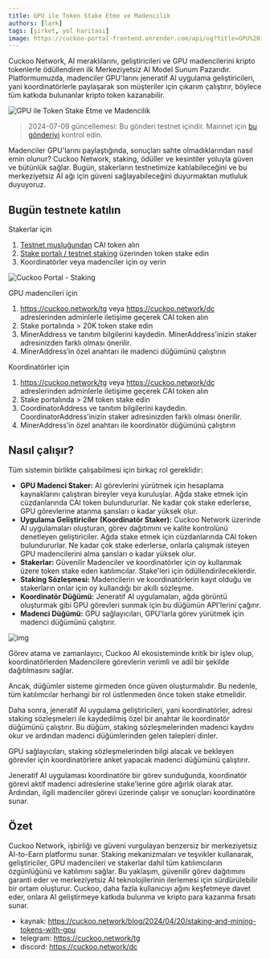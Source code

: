 ```yaml
---
title: GPU ile Token Stake Etme ve Madencilik
authors: [lark]
tags: [şirket, yol haritası]
image: https://cuckoo-portal-frontend.onrender.com/api/og?title=GPU%20ile%20Token%20Stake%20Etme%20ve%20Madencilik
---
```


Cuckoo Network, AI meraklılarını, geliştiricileri ve GPU madencilerini kripto tokenlerle ödüllendiren ilk Merkeziyetsiz AI Model Sunum Pazarıdır. Platformumuzda, madenciler GPU'larını jeneratif AI uygulama geliştiricileri, yani koordinatörlerle paylaşarak son müşteriler için çıkarım çalıştırır, böylece tüm katkıda bulunanlar kripto token kazanabilir.

![GPU ile Token Stake Etme ve Madencilik](https://cuckoo-network.b-cdn.net/staking-and-mining-tokens.webp "GPU ile Token Stake Etme ve Madencilik")

> 2024-07-09 güncellemesi: Bu gönderi testnet içindir. Mainnet için [bu gönderiyi](/blog/2024/07/15/cuckoo-network-mining-gpu-july-2024) kontrol edin.

Madenciler GPU'larını paylaştığında, sonuçları sahte olmadıklarından nasıl emin olunur? Cuckoo Network, staking, ödüller ve kesintiler yoluyla güven ve bütünlük sağlar. Bugün, stakerların testnetimize katılabileceğini ve bu merkeziyetsiz AI ağı için güveni sağlayabileceğini duyurmaktan mutluluk duyuyoruz.

## **Bugün testnete katılın**

Stakerlar için

1. [Testnet musluğundan](https://cuckoo.network/portal/faucet) CAI token alın
2. [Stake portalı / testnet staking](https://cuckoo.network/portal/staking/testnet) üzerinden token stake edin
3. Koordinatörler veya madenciler için oy verin

![Cuckoo Portal - Staking](https://cuckoo-network.b-cdn.net/staking-portal-screenshot.webp "Cuckoo Portal - Staking")

GPU madencileri için

1. https://cuckoo.network/tg veya https://cuckoo.network/dc adreslerinden adminlerle iletişime geçerek CAI token alın
2. Stake portalında > 20K token stake edin
3. MinerAddress ve tanıtım bilgilerini kaydedin. MinerAddress'inizin staker adresinizden farklı olması önerilir.
4. MinerAddress’in özel anahtarı ile madenci düğümünü çalıştırın

Koordinatörler için

1. https://cuckoo.network/tg veya https://cuckoo.network/dc adreslerinden adminlerle iletişime geçerek CAI token alın
2. Stake portalında > 2M token stake edin
3. CoordinatorAddress ve tanıtım bilgilerini kaydedin. CoordinatorAddress'inizin staker adresinizden farklı olması önerilir.
4. MinerAddress’in özel anahtarı ile koordinatör düğümünü çalıştırın

## **Nasıl çalışır?**

Tüm sistemin birlikte çalışabilmesi için birkaç rol gereklidir:

- **GPU Madenci Staker:** AI görevlerini yürütmek için hesaplama kaynaklarını çalıştıran bireyler veya kuruluşlar. Ağda stake etmek için cüzdanlarında CAI token bulundururlar. Ne kadar çok stake ederlerse, GPU görevlerine atanma şansları o kadar yüksek olur.
- **Uygulama Geliştiriciler (Koordinatör Staker):** Cuckoo Network üzerinde AI uygulamaları oluşturan, görev dağıtımını ve kalite kontrolünü denetleyen geliştiriciler. Ağda stake etmek için cüzdanlarında CAI token bulundururlar. Ne kadar çok stake ederlerse, onlarla çalışmak isteyen GPU madencilerini alma şansları o kadar yüksek olur.
- **Stakerlar:** Güvenilir Madenciler ve koordinatörler için oy kullanmak üzere token stake eden katılımcılar. Stake'leri için ödüllendirileceklerdir.
- **Staking Sözleşmesi:** Madencilerin ve koordinatörlerin kayıt olduğu ve stakerların onlar için oy kullandığı bir akıllı sözleşme.
- **Koordinatör Düğümü:** Jeneratif AI uygulamaları, ağda görüntü oluşturmak gibi GPU görevleri sunmak için bu düğümün API'lerini çağırır.
- **Madenci Düğümü:** GPU sağlayıcıları, GPU'larla görev yürütmek için madenci düğümünü çalıştırır.

![img](https://cuckoo-network.b-cdn.net/cuckoo-staking@2x.webp)

Görev atama ve zamanlayıcı, Cuckoo AI ekosisteminde kritik bir işlev olup, koordinatörlerden Madencilere görevlerin verimli ve adil bir şekilde dağıtılmasını sağlar.

Ancak, düğümler sisteme girmeden önce güven oluşturmalıdır. Bu nedenle, tüm katılımcılar herhangi bir rol üstlenmeden önce token stake etmelidir.

Daha sonra, jeneratif AI uygulama geliştiricileri, yani koordinatörler, adresi staking sözleşmeleri ile kaydedilmiş özel bir anahtar ile koordinatör düğümünü çalıştırır. Bu düğüm, staking sözleşmelerinden madenci kaydını okur ve ardından madenci düğümlerinden gelen talepleri dinler.

GPU sağlayıcıları, staking sözleşmelerinden bilgi alacak ve bekleyen görevler için koordinatörlere anket yapacak madenci düğümünü çalıştırır.

Jeneratif AI uygulaması koordinatöre bir görev sunduğunda, koordinatör görevi aktif madenci adreslerine stake'lerine göre ağırlık olarak atar. Ardından, ilgili madenciler görevi üzerinde çalışır ve sonuçları koordinatöre sunar.

## **Özet**

Cuckoo Network, işbirliği ve güveni vurgulayan benzersiz bir merkeziyetsiz AI-to-Earn platformu sunar. Staking mekanizmaları ve teşvikler kullanarak, geliştiriciler, GPU madencileri ve stakerlar dahil tüm katılımcıların özgünlüğünü ve katılımını sağlar. Bu yaklaşım, güvenilir görev dağıtımını garanti eder ve merkeziyetsiz AI teknolojilerinin ilerlemesi için sürdürülebilir bir ortam oluşturur. Cuckoo, daha fazla kullanıcıyı ağını keşfetmeye davet eder, onlara AI geliştirmeye katkıda bulunma ve kripto para kazanma fırsatı sunar.

- kaynak: https://cuckoo.network/blog/2024/04/20/staking-and-mining-tokens-with-gpu
- telegram: https://cuckoo.network/tg
- discord: https://cuckoo.network/dc
